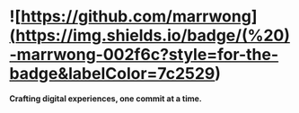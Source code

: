 # ![https://github.com/marrwong](<https://img.shields.io/badge/(%20)-marrwong-002f6c?style=for-the-badge&labelColor=7c2529>)

**Crafting digital experiences, one commit at a time.**

